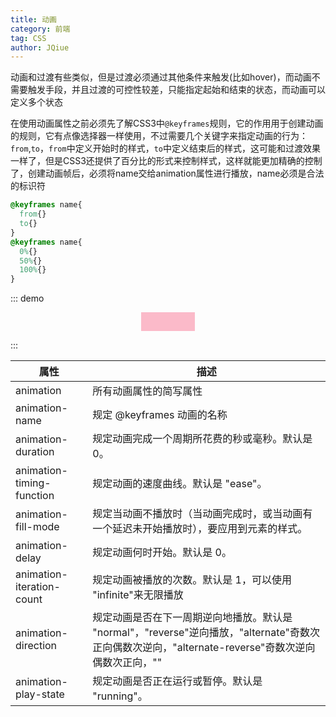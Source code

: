 ```yaml
---
title: 动画
category: 前端
tag: CSS
author: JQiue
---
```


动画和过渡有些类似，但是过渡必须通过其他条件来触发(比如hover)，而动画不需要触发手段，并且过渡的可控性较差，只能指定起始和结束的状态，而动画可以定义多个状态

在使用动画属性之前必须先了解CSS3中`@keyframes`规则，它的作用用于创建动画的规则，它有点像选择器一样使用，不过需要几个关键字来指定动画的行为：`from`,`to`，`from`中定义开始时的样式，`to`中定义结束后的样式，这可能和过渡效果一样了，但是CSS3还提供了百分比的形式来控制样式，这样就能更加精确的控制了，创建动画帧后，必须将name交给animation属性进行播放，name必须是合法的标识符

```css
@keyframes name{
  from{}
  to{}
}
@keyframes name{
  0%{}
  50%{}
  100%{}
}
```

::: demo
<div class="dh-exam1"></div>

<style>
  .dh-exam1{
    margin: 0 auto;
    width: 80px;
    height: 30px;
    background: pink;
    animation: play1 2s infinite alternate;
  }
  @keyframes play1{
    from{width: 80px;background: pink;}
    to{width: 250px;background: purple;}
  }
</style>
:::

属性|描述
---|---
animation|所有动画属性的简写属性
animation-name|规定 @keyframes 动画的名称
animation-duration|规定动画完成一个周期所花费的秒或毫秒。默认是 0。
animation-timing-function |规定动画的速度曲线。默认是 "ease"。	
animation-fill-mode|规定当动画不播放时（当动画完成时，或当动画有一个延迟未开始播放时），要应用到元素的样式。
animation-delay|规定动画何时开始。默认是 0。
animation-iteration-count|规定动画被播放的次数。默认是 1，可以使用 "infinite"来无限播放
animation-direction|规定动画是否在下一周期逆向地播放。默认是 "normal"，"reverse"逆向播放，"alternate"奇数次正向偶数次逆向，"alternate-reverse"奇数次逆向偶数次正向，""
animation-play-state|规定动画是否正在运行或暂停。默认是 "running"。
